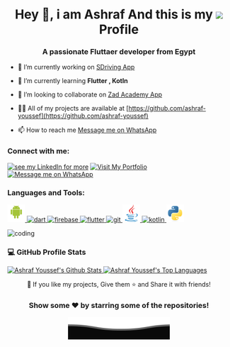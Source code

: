 
<h1 align="center"> Hey 👋, i am Ashraf And this is my <img src="https://img.icons8.com/color/96/000000/github--v1.png" height="24"/> Profile </h1>
<h3 align="center">A passionate Fluttaer developer from Egypt</h3>

- 🔭 I’m currently working on [SDriving App](https://github.com/ashraf-youssef/SDriving)

- 🌱 I’m currently learning **Flutter , Kotln**

- 👯 I’m looking to collaborate on [Zad Academy App](https://github.com/ashraf-youssef/Zad)

- 👨‍💻 All of my projects are available at [https://github.com/ashraf-youssef](https://github.com/ashraf-youssef)

- 📫 How to reach me  [Message me on WhatsApp](https://wa.me/201000286401)

<h3 align="left">Connect with me:</h3>
<p align="left">

  [![see my LinkedIn for more](https://img.shields.io/badge/LinkedIn-0077B5?style=for-the-badge&logo=linkedin&logoColor=white)](https://linkedin.com/in/https://www.linkedin.com/in/ashraf-youssef1)
  [![Visit My Portfolio](https://img.shields.io/badge/Portfolio-0a988b?style=for-the-badge&logo=google-chrome&logoColor=white)](https://ashraf-youssef-dev-jchffkk.gamma.site/ashrafyoussef)
  [![Message me on WhatsApp](https://img.shields.io/badge/WhatsApp-25D366?style=for-the-badge&logo=whatsapp&logoColor=white)](https://wa.me/201000286401)
  
</p>

<h3 align="left">Languages and Tools:</h3>
<p align="left"> <a href="https://developer.android.com" target="_blank" rel="noreferrer"> <img src="https://raw.githubusercontent.com/devicons/devicon/master/icons/android/android-original-wordmark.svg" alt="android" width="40" height="40"/> </a> <a href="https://dart.dev" target="_blank" rel="noreferrer"> <img src="https://www.vectorlogo.zone/logos/dartlang/dartlang-icon.svg" alt="dart" width="40" height="40"/> </a> <a href="https://firebase.google.com/" target="_blank" rel="noreferrer"> <img src="https://www.vectorlogo.zone/logos/firebase/firebase-icon.svg" alt="firebase" width="40" height="40"/> </a> <a href="https://flutter.dev" target="_blank" rel="noreferrer"> <img src="https://www.vectorlogo.zone/logos/flutterio/flutterio-icon.svg" alt="flutter" width="40" height="40"/> </a> <a href="https://git-scm.com/" target="_blank" rel="noreferrer"> <img src="https://www.vectorlogo.zone/logos/git-scm/git-scm-icon.svg" alt="git" width="40" height="40"/> </a> <a href="https://www.java.com" target="_blank" rel="noreferrer"> <img src="https://raw.githubusercontent.com/devicons/devicon/master/icons/java/java-original.svg" alt="java" width="40" height="40"/> </a> <a href="https://kotlinlang.org" target="_blank" rel="noreferrer"> <img src="https://www.vectorlogo.zone/logos/kotlinlang/kotlinlang-icon.svg" alt="kotlin" width="40" height="40"/> </a> <a href="https://www.python.org" target="_blank" rel="noreferrer"> <img src="https://raw.githubusercontent.com/devicons/devicon/master/icons/python/python-original.svg" alt="python" width="40" height="40"/> </a> </p>

![coding](https://user-images.githubusercontent.com/71633148/200880843-ad960161-2456-4941-84f9-a1ed8208a2bf.gif)
 <h3>💻 GitHub Profile Stats</h3>

<a href="https://github.com/ashraf-youssef/github-readme-stats">
  <img height="137px" alt="Ashraf Youssef's Github Stats"  src="https://github-readme-stats.vercel.app/api?username=ashraf-youssef&hide_title=false&hide_border=true&show_icons=true&include_all_commits=true&count_private=true&line_height=21&text_color=ffffff&title_color=F85D7F&icon_color=F8D866&bg_color=1F222E&theme=react" height="192px"/>
<img height="137px" alt="Ashraf Youssef's Top Languages" src="https://github-readme-stats.vercel.app/api/top-langs/?username=ashraf-youssef&hide=html&hide_title=false&hide_border=true&layout=compact&langs_count=6&exclude_repo=comp426,Redventures-Movie-Quotes&text_color=ffffff&title_color=F85D7F&icon_color=79ff97&bg_color=1F222E&theme=react"  height="192px"/>
</a>

<p align="center">💙 If you like my projects, Give them ⭐ and Share it with friends!</p>

<div align="center">
  
### Show some ❤️ by starring some of the repositories!
  
</div>

<p align="center">
        <img src="https://github.com/ashraf-youssef/ashraf-youssef/blob/main/gifs/Bottom.svg" alt="Github Stats" />
</p>
